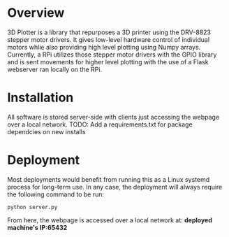 # Overview
3D Plotter is a library that repurposes a 3D printer using the DRV-8823 stepper motor drivers. It gives low-level hardware control of individual motors whlie also providing high level plotting using Numpy arrays. Currently, a RPi utilizes those stepper motor drivers with the GPIO library and is sent movements for higher level plotting with the use of a Flask webserver ran locally on the RPi.


# Installation
All software is stored server-side with clients just accessing the webpage over a local network.
TODO: Add a requirements.txt for package dependcies on new installs

# Deployment
Most deployments would benefit from running this as a Linux systemd process for long-term use. In any case, the deployment will always require the following command to be run:
```
python server.py
```
From here, the webpage is accessed over a local network at: **deployed machine's IP:65432**
